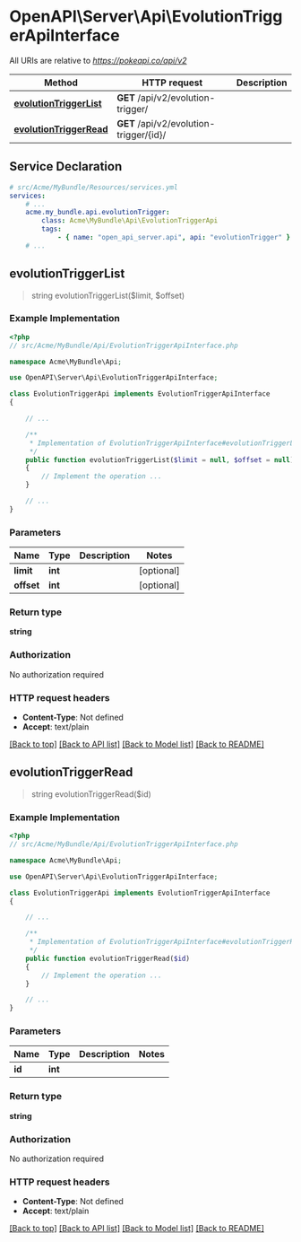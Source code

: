 # OpenAPI\Server\Api\EvolutionTriggerApiInterface

All URIs are relative to *https://pokeapi.co/api/v2*

Method | HTTP request | Description
------------- | ------------- | -------------
[**evolutionTriggerList**](EvolutionTriggerApiInterface.md#evolutionTriggerList) | **GET** /api/v2/evolution-trigger/ | 
[**evolutionTriggerRead**](EvolutionTriggerApiInterface.md#evolutionTriggerRead) | **GET** /api/v2/evolution-trigger/{id}/ | 


## Service Declaration
```yaml
# src/Acme/MyBundle/Resources/services.yml
services:
    # ...
    acme.my_bundle.api.evolutionTrigger:
        class: Acme\MyBundle\Api\EvolutionTriggerApi
        tags:
            - { name: "open_api_server.api", api: "evolutionTrigger" }
    # ...
```

## **evolutionTriggerList**
> string evolutionTriggerList($limit, $offset)



### Example Implementation
```php
<?php
// src/Acme/MyBundle/Api/EvolutionTriggerApiInterface.php

namespace Acme\MyBundle\Api;

use OpenAPI\Server\Api\EvolutionTriggerApiInterface;

class EvolutionTriggerApi implements EvolutionTriggerApiInterface
{

    // ...

    /**
     * Implementation of EvolutionTriggerApiInterface#evolutionTriggerList
     */
    public function evolutionTriggerList($limit = null, $offset = null)
    {
        // Implement the operation ...
    }

    // ...
}
```

### Parameters

Name | Type | Description  | Notes
------------- | ------------- | ------------- | -------------
 **limit** | **int**|  | [optional]
 **offset** | **int**|  | [optional]

### Return type

**string**

### Authorization

No authorization required

### HTTP request headers

 - **Content-Type**: Not defined
 - **Accept**: text/plain

[[Back to top]](#) [[Back to API list]](../../README.md#documentation-for-api-endpoints) [[Back to Model list]](../../README.md#documentation-for-models) [[Back to README]](../../README.md)

## **evolutionTriggerRead**
> string evolutionTriggerRead($id)



### Example Implementation
```php
<?php
// src/Acme/MyBundle/Api/EvolutionTriggerApiInterface.php

namespace Acme\MyBundle\Api;

use OpenAPI\Server\Api\EvolutionTriggerApiInterface;

class EvolutionTriggerApi implements EvolutionTriggerApiInterface
{

    // ...

    /**
     * Implementation of EvolutionTriggerApiInterface#evolutionTriggerRead
     */
    public function evolutionTriggerRead($id)
    {
        // Implement the operation ...
    }

    // ...
}
```

### Parameters

Name | Type | Description  | Notes
------------- | ------------- | ------------- | -------------
 **id** | **int**|  |

### Return type

**string**

### Authorization

No authorization required

### HTTP request headers

 - **Content-Type**: Not defined
 - **Accept**: text/plain

[[Back to top]](#) [[Back to API list]](../../README.md#documentation-for-api-endpoints) [[Back to Model list]](../../README.md#documentation-for-models) [[Back to README]](../../README.md)

